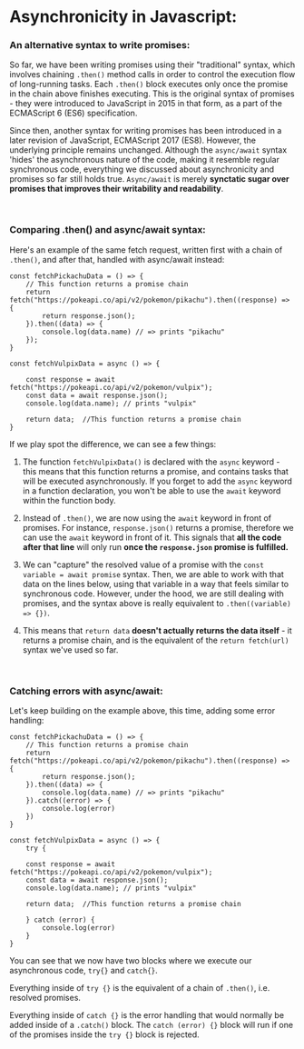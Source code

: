 # Asynchronicity in Javascript: 

### An alternative syntax to write promises:

So far, we have been writing promises using their "traditional" syntax, which involves chaining ```.then()``` method calls in order to control the execution flow of long-running tasks. Each ```.then()``` block executes only once the promise in the chain above finishes executing. This is the original syntax of promises - they were introduced to JavaScript in 2015 in that form, as a part of the ECMAScript 6 (ES6) specification. 

Since then, another syntax for writing promises has been introduced in a later revision of JavaScript, ECMAScript 2017 (ES8). However, the underlying principle remains unchanged. Although the ```async/await``` syntax 'hides' the asynchronous nature of the code, making it resemble regular synchronous code, everything we discussed about asynchronicity and promises so far still holds true. ```Async/await``` is merely **synctatic sugar over promises that improves their writability and readability**. 

<br>

### Comparing .then() and async/await syntax: 

Here's an example of the same fetch request, written first with a chain of ```.then()```, and after that, handled with async/await instead: 

```
const fetchPickachuData = () => {
    // This function returns a promise chain
    return fetch("https://pokeapi.co/api/v2/pokemon/pikachu").then((response) => {
        return response.json();
    }).then((data) => {
        console.log(data.name) // => prints "pikachu"
    });
}

const fetchVulpixData = async () => {

    const response = await fetch("https://pokeapi.co/api/v2/pokemon/vulpix");
    const data = await response.json(); 
    console.log(data.name); // prints "vulpix"

    return data;  //This function returns a promise chain
}
```

If we play spot the difference, we can see a few things: 

1. The function ```fetchVulpixData()``` is declared with the ```async``` keyword - this means that this function returns a promise, and contains tasks that will be executed asynchronously. If you forget to add the ```async``` keyword in a function declaration, you won't be able to use the ```await``` keyword within the function body. 

1. Instead of ```.then()```, we are now using the ```await``` keyword in front of promises. For instance, ```response.json()``` returns a promise, therefore we can use the ```await``` keyword in front of it. This signals that **all the code after that line** will only run **once the ```response.json``` promise is fulfilled.**

1. We can "capture" the resolved value of a promise with the ```const variable = await promise``` syntax. Then, we are able to work with that data on the lines below, using that variable in a way that feels similar to synchronous code. However, under the hood, we are still dealing with promises, and the syntax above is really equivalent to ```.then((variable) => {})```.

1. This means that ```return data``` **doesn't actually returns the data itself** - it returns a promise chain, and is the equivalent of the ```return fetch(url)``` syntax we've used so far. 

<br>

### Catching errors with async/await:  

Let's keep building on the example above, this time, adding some error handling: 

```
const fetchPickachuData = () => {
    // This function returns a promise chain
    return fetch("https://pokeapi.co/api/v2/pokemon/pikachu").then((response) => {
        return response.json();
    }).then((data) => {
        console.log(data.name) // => prints "pikachu"
    }).catch((error) => {
        console.log(error)
    })
}

const fetchVulpixData = async () => {
    try {
    
    const response = await fetch("https://pokeapi.co/api/v2/pokemon/vulpix");
    const data = await response.json(); 
    console.log(data.name); // prints "vulpix"

    return data;  //This function returns a promise chain

    } catch (error) {
        console.log(error)
    }
}
```

You can see that we now have two blocks where we execute our asynchronous code, ```try{}``` and ```catch{}```. 

Everything inside of ```try {}``` is the equivalent of a chain of ```.then()```, i.e. resolved promises. 

Everything inside of ```catch {}``` is the error handling that would normally be added inside of a ```.catch()``` block. The ```catch (error) {}``` block will run if one of the promises inside the ```try {}``` block is rejected. 
